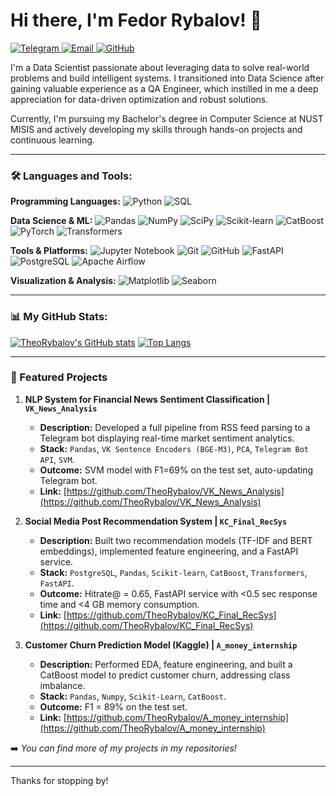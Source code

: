 # Hi there, I'm Fedor Rybalov! 👋

<p align="left">
  <a href="https://t.me/rybalovfa" target="_blank">
    <img src="https://img.shields.io/badge/Telegram-%40rybalovfa-2CA5E0?style=flat&logo=telegram" alt="Telegram"/>
  </a>
  <a href="mailto:fedorrybalov@gmail.com">
    <img src="https://img.shields.io/badge/Gmail-fedorrybalov%40gmail.com-D14836?style=flat&logo=gmail" alt="Email"/>
  </a>
  <a href="https://github.com/TheoRybalov" target="_blank">
    <img src="https://img.shields.io/badge/GitHub-TheoRybalov-181717?style=flat&logo=github" alt="GitHub"/>
  </a>
</p>

I'm a Data Scientist passionate about leveraging data to solve real-world problems and build intelligent systems. I transitioned into Data Science after gaining valuable experience as a QA Engineer, which instilled in me a deep appreciation for data-driven optimization and robust solutions.

Currently, I'm pursuing my Bachelor's degree in Computer Science at NUST MISIS and actively developing my skills through hands-on projects and continuous learning.

---

### 🛠️ Languages and Tools:

**Programming Languages:**
![Python](https://img.shields.io/badge/Python-3776AB?style=for-the-badge&logo=python&logoColor=white)
![SQL](https://img.shields.io/badge/SQL-025E8C?style=for-the-badge&logo=sql&logoColor=white)

**Data Science & ML:**
![Pandas](https://img.shields.io/badge/Pandas-150458?style=for-the-badge&logo=pandas&logoColor=white)
![NumPy](https://img.shields.io/badge/NumPy-013243?style=for-the-badge&logo=numpy&logoColor=white)
![SciPy](https://img.shields.io/badge/SciPy-8CAAE6?style=for-the-badge&logo=scipy&logoColor=white)
![Scikit-learn](https://img.shields.io/badge/Scikit--learn-F7931E?style=for-the-badge&logo=scikit-learn&logoColor=white)
![CatBoost](https://img.shields.io/badge/CatBoost-009966?style=for-the-badge&logo=catboost&logoColor=white)
![PyTorch](https://img.shields.io/badge/PyTorch-EE4C2C?style=for-the-badge&logo=pytorch&logoColor=white)
![Transformers](https://img.shields.io/badge/Transformers-FFD700?style=for-the-badge&logo=huggingface&logoColor=black) <!-- Using Hugging Face logo for Transformers -->

**Tools & Platforms:**
![Jupyter Notebook](https://img.shields.io/badge/Jupyter-F37626?style=for-the-badge&logo=jupyter&logoColor=white)
![Git](https://img.shields.io/badge/Git-F05032?style=for-the-badge&logo=git&logoColor=white)
![GitHub](https://img.shields.io/badge/GitHub-181717?style=for-the-badge&logo=github&logoColor=white)
![FastAPI](https://img.shields.io/badge/FastAPI-009688?style=for-the-badge&logo=fastapi&logoColor=white)
![PostgreSQL](https://img.shields.io/badge/PostgreSQL-336791?style=for-the-badge&logo=postgresql&logoColor=white)
![Apache Airflow](https://img.shields.io/badge/Apache%20Airflow-017CEE?style=for-the-badge&logo=apacheairflow&logoColor=white)

**Visualization & Analysis:**
![Matplotlib](https://img.shields.io/badge/Matplotlib-11557c?style=for-the-badge&logo=matplotlib&logoColor=white)
![Seaborn](https://img.shields.io/badge/Seaborn-40769C?style=for-the-badge&logo=seaborn&logoColor=white) <!-- Custom, Seaborn doesn't have an official simpleicons badge -->

---

### 📊 My GitHub Stats:
[![TheoRybalov's GitHub stats](https://github-readme-stats.vercel.app/api?username=TheoRybalov&show_icons=true&theme=default&count_private=true)](https://github.com/anuraghazra/github-readme-stats)
[![Top Langs](https://github-readme-stats.vercel.app/api/top-langs/?username=TheoRybalov&layout=compact&theme=default&langs_count=8)](https://github.com/anuraghazra/github-readme-stats)

---

### 🚀 Featured Projects

1.  **NLP System for Financial News Sentiment Classification | `VK_News_Analysis`**
    *   **Description:** Developed a full pipeline from RSS feed parsing to a Telegram bot displaying real-time market sentiment analytics.
    *   **Stack:** `Pandas`, `VK Sentence Encoders (BGE-M3)`, `PCA`, `Telegram Bot API`, `SVM`.
    *   **Outcome:** SVM model with F1=69% on the test set, auto-updating Telegram bot.
    *   **Link:** [https://github.com/TheoRybalov/VK_News_Analysis](https://github.com/TheoRybalov/VK_News_Analysis)

2.  **Social Media Post Recommendation System | `KC_Final_RecSys`**
    *   **Description:** Built two recommendation models (TF-IDF and BERT embeddings), implemented feature engineering, and a FastAPI service.
    *   **Stack:** `PostgreSQL`, `Pandas`, `Scikit-learn`, `CatBoost`, `Transformers`, `FastAPI`.
    *   **Outcome:** Hitrate@ = 0.65, FastAPI service with <0.5 sec response time and <4 GB memory consumption.
    *   **Link:** [https://github.com/TheoRybalov/KC_Final_RecSys](https://github.com/TheoRybalov/KC_Final_RecSys)

3.  **Customer Churn Prediction Model (Kaggle) | `A_money_internship`**
    *   **Description:** Performed EDA, feature engineering, and built a CatBoost model to predict customer churn, addressing class imbalance.
    *   **Stack:** `Pandas`, `Numpy`, `Scikit-Learn`, `CatBoost`.
    *   **Outcome:** F1 = 89% on the test set.
    *   **Link:** [https://github.com/TheoRybalov/A_money_internship](https://github.com/TheoRybalov/A_money_internship)

➡️ *You can find more of my projects in my repositories!*

---


Thanks for stopping by!
